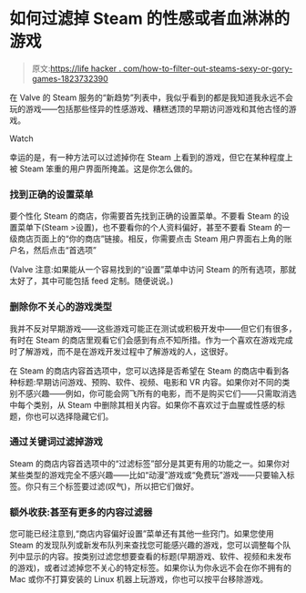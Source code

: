 # 如何过滤掉 Steam 的性感或者血淋淋的游戏

> 原文:[https://life hacker . com/how-to-filter-out-steams-sexy-or-gory-games-1823732390](https://lifehacker.com/how-to-filter-out-steams-sexy-or-gory-games-1823732390)

在 Valve 的 Steam 服务的“新趋势”列表中，我似乎看到的都是我知道我永远不会玩的游戏——包括那些怪异的性感游戏、糟糕透顶的早期访问游戏和其他古怪的游戏。

Watch

幸运的是，有一种方法可以过滤掉你在 Steam 上看到的游戏，但它在某种程度上被 Steam 笨重的用户界面所掩盖。这是你怎么做的。

### 找到正确的设置菜单

要个性化 Steam 的商店，你需要首先找到正确的设置菜单。不要看 Steam 的设置菜单下(Steam >设置)，也不要看你的个人资料偏好，甚至不要看 Steam 的一级商店页面上的“你的商店”链接。相反，你需要点击 Steam 用户界面右上角的账户名，然后点击“首选项”

(Valve 注意:如果能从一个容易找到的“设置”菜单中访问 Steam 的所有选项，那就太好了，其中可能包括 feed 定制。随便说说。)

### 删除你不关心的游戏类型

我并不反对早期游戏——这些游戏可能正在测试或积极开发中——但它们有很多，有时在 Steam 的商店里观看它们会感到有点不知所措。作为一个喜欢在游戏完成时了解游戏，而不是在游戏开发过程中了解游戏的人，这很好。

在 Steam 的商店内容首选项中，您可以选择是否希望在 Steam 的商店中看到各种标题:早期访问游戏、预购、软件、视频、电影和 VR 内容。如果你对不同的类别不感兴趣——例如，你可能会网飞所有的电影，而不是购买它们——只需取消选中每个类别，从 Steam 中删除其相关内容。如果你不喜欢过于血腥或性感的标题，你也可以选择隐藏它们。

### 通过关键词过滤掉游戏

Steam 的商店内容首选项中的“过滤标签”部分是其更有用的功能之一。如果你对某些类型的游戏完全不感兴趣——比如“动漫”游戏或“免费玩”游戏——只要输入标签。你只有三个标签要过滤(叹气)，所以把它们做好。

### 额外收获:甚至有更多的内容过滤器

您可能已经注意到,“商店内容偏好设置”菜单还有其他一些窍门。如果您使用 Steam 的发现队列或新发布队列来查找您可能感兴趣的游戏，您可以调整每个队列中显示的内容。按类别过滤您想要查看的标题(早期游戏、软件、视频和未发布的游戏)，或者过滤掉您不关心的特定标签。如果你认为你永远不会在你不拥有的 Mac 或你不打算安装的 Linux 机器上玩游戏，你也可以按平台移除游戏。